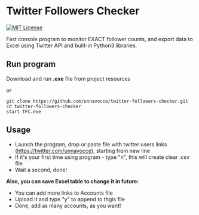 # Twitter Followers Checker
[![MIT License](https://img.shields.io/badge/License-MIT-green.svg)](https://choosealicense.com/licenses/mit/)

Fast console program to monitor EXACT follower counts, and export data to Excel using
Twitter API and built-in Python3 libraries.

## Run program

Download and run **.exe** file from project resources

_or_

```
git clone https://github.com/unnavocce/twitter-followers-checker.git
cd twitter-followers-checker
start TFC.exe
```
## Usage
- Launch the program, drop or paste file with twitter users links (https://twitter.com/unnavocce), starting from new line
- If it's your first time using program - type "n", this will create clear .csv file
- Wait a second, done!

**Also, you can save Excel table to change it in future:** <br />

- You can add more links to Accounts file
- Upload it and type "y" to append to thgis file
- Done, add as many accounts, as you want!
